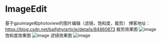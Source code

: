 # ImageEdit
基于gpuimage和photoview的图片编辑（滤镜，饱和度，裁剪）
博客地址：https://blog.csdn.net/baifghy/article/details/84860873
裁剪效果图
![image](https://github.com/cydeep/ImageEdit/edit/master/app/src/main/res/drawable/image_clip.gif)
饱和度效果图
![image](https://github.com/cydeep/ImageEdit/edit/master/app/src/main/res/drawable/image_saturation.gif)
滤镜效果图
![image](https://github.com/cydeep/ImageEdit/edit/master/app/src/main/res/drawable/image_filter.gif)
